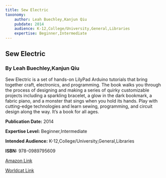 ```yaml
---
title: Sew Electric
taxonomy:
	author: Leah Buechley,Kanjun Qiu
	pubdate: 2014
	audience: K-12,College/University,General,Libraries
	expertise: Beginner,Intermediate
---
```

## Sew Electric
### By Leah Buechley,Kanjun Qiu
Sew Electric is a set of hands-on LilyPad Arduino tutorials that bring together craft, electronics, and programming. The book walks you through the process of designing and making a series of quirky customizable projects including a sparkling bracelet, a glow in the dark bookmark, a fabric piano, and a monster that sings when you hold its hands. Play with cutting-edge technologies and learn sewing, programming, and circuit design along the way. It’s a book for all ages.

**Publication Date:** 2014

**Expertise Level:** Beginner,Intermediate

**Intended Audience:** K-12,College/University,General,Libraries

**ISBN:** 978-0989795609

[Amazon Link](https://www.amazon.com/Sew-Electric-Leah-Buechley/dp/0989795608)

[Worldcat Link]()